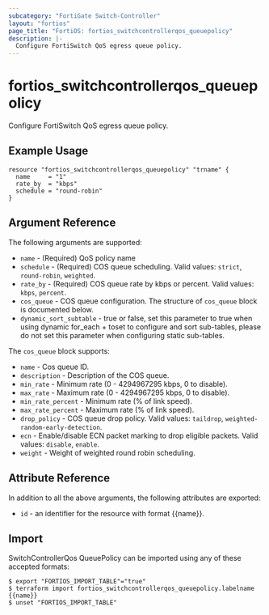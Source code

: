 ```yaml
---
subcategory: "FortiGate Switch-Controller"
layout: "fortios"
page_title: "FortiOS: fortios_switchcontrollerqos_queuepolicy"
description: |-
  Configure FortiSwitch QoS egress queue policy.
---
```


# fortios_switchcontrollerqos_queuepolicy
Configure FortiSwitch QoS egress queue policy.

## Example Usage

```hcl
resource "fortios_switchcontrollerqos_queuepolicy" "trname" {
  name     = "1"
  rate_by  = "kbps"
  schedule = "round-robin"
}
```

## Argument Reference

The following arguments are supported:

* `name` - (Required) QoS policy name
* `schedule` - (Required) COS queue scheduling. Valid values: `strict`, `round-robin`, `weighted`.
* `rate_by` - (Required) COS queue rate by kbps or percent. Valid values: `kbps`, `percent`.
* `cos_queue` - COS queue configuration. The structure of `cos_queue` block is documented below.
* `dynamic_sort_subtable` - true or false, set this parameter to true when using dynamic for_each + toset to configure and sort sub-tables, please do not set this parameter when configuring static sub-tables.

The `cos_queue` block supports:

* `name` - Cos queue ID.
* `description` - Description of the COS queue.
* `min_rate` - Minimum rate (0 - 4294967295 kbps, 0 to disable).
* `max_rate` - Maximum rate (0 - 4294967295 kbps, 0 to disable).
* `min_rate_percent` - Minimum rate (% of link speed).
* `max_rate_percent` - Maximum rate (% of link speed).
* `drop_policy` - COS queue drop policy. Valid values: `taildrop`, `weighted-random-early-detection`.
* `ecn` - Enable/disable ECN packet marking to drop eligible packets. Valid values: `disable`, `enable`.
* `weight` - Weight of weighted round robin scheduling.


## Attribute Reference

In addition to all the above arguments, the following attributes are exported:
* `id` - an identifier for the resource with format {{name}}.

## Import

SwitchControllerQos QueuePolicy can be imported using any of these accepted formats:
```
$ export "FORTIOS_IMPORT_TABLE"="true"
$ terraform import fortios_switchcontrollerqos_queuepolicy.labelname {{name}}
$ unset "FORTIOS_IMPORT_TABLE"
```
